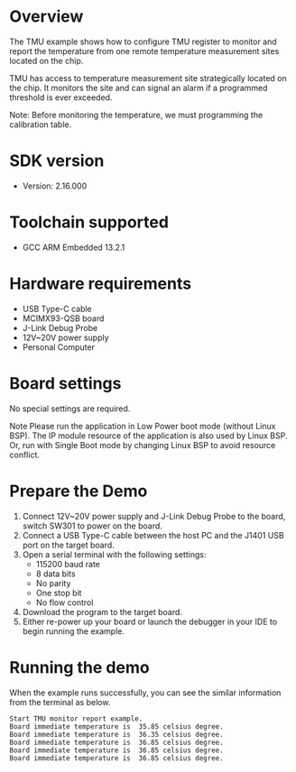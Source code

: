 Overview
========
The TMU example shows how to configure TMU register to monitor and report the temperature from one 
remote temperature measurement sites located on the chip.

TMU has access to temperature measurement site strategically located on the
chip. It monitors the site and can signal an alarm if a programmed threshold is ever
exceeded.

Note: Before monitoring the temperature, we must programming the calibration table.

SDK version
===========
- Version: 2.16.000

Toolchain supported
===================
- GCC ARM Embedded  13.2.1

Hardware requirements
=====================
- USB Type-C cable
- MCIMX93-QSB board
- J-Link Debug Probe
- 12V~20V power supply
- Personal Computer

Board settings
==============
No special settings are required.

Note
Please run the application in Low Power boot mode (without Linux BSP).
The IP module resource of the application is also used by Linux BSP.
Or, run with Single Boot mode by changing Linux BSP to avoid resource
conflict.

Prepare the Demo
================
1.  Connect 12V~20V power supply and J-Link Debug Probe to the board, switch SW301 to power on the board.
2.  Connect a USB Type-C cable between the host PC and the J1401 USB port on the target board.
3.  Open a serial terminal with the following settings:
    - 115200 baud rate
    - 8 data bits
    - No parity
    - One stop bit
    - No flow control
4.  Download the program to the target board.
5.  Either re-power up your board or launch the debugger in your IDE to begin running the example.

Running the demo
================
When the example runs successfully, you can see the similar information from the terminal as below.

~~~~~~~~~~~~~~~~~~~~~
Start TMU monitor report example.
Board immediate temperature is  35.85 celsius degree.
Board immediate temperature is  36.35 celsius degree.
Board immediate temperature is  36.85 celsius degree.
Board immediate temperature is  36.85 celsius degree.
Board immediate temperature is  36.85 celsius degree.
~~~~~~~~~~~~~~~~~~~~~
